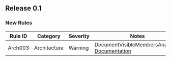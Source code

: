﻿## Release 0.1

### New Rules

Rule ID | Category | Severity | Notes
--------|----------|----------|--------------------
Arch003 |  Architecture  |  Warning | DocumentVisibleMembersAnalyzer, [Documentation](https://github.com/DrJohnMelville/Pdf/blob/main/Docs/Architecture/Achitecture.md)

